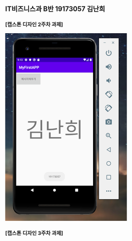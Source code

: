 ## IT비즈니스과 B반 19173057 김난희

### [캡스톤 디자인 2주차 과제]

<img width="" height="" src="./png/2hw.PNG"></img>


### [캡스톤 디자인 3주차 과제]
